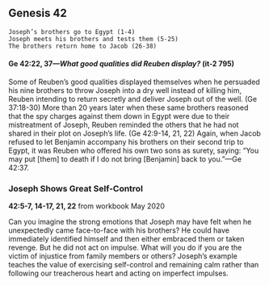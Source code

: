 ## Genesis 42

```
Joseph’s brothers go to Egypt (1-4)
Joseph meets his brothers and tests them (5-25)
The brothers return home to Jacob (26-38)
```

#### Ge 42:22, 37​—*What good qualities did Reuben display?* (it-2 795)

Some of Reuben’s good qualities displayed themselves when he persuaded his nine brothers to throw Joseph into a dry well instead of killing him, Reuben intending to return secretly and deliver Joseph out of the well. (Ge 37:18-30) More than 20 years later when these same brothers reasoned that the spy charges against them down in Egypt were due to their mistreatment of Joseph, Reuben reminded the others that he had not shared in their plot on Joseph’s life. (Ge 42:9-14, 21, 22) Again, when Jacob refused to let Benjamin accompany his brothers on their second trip to Egypt, it was Reuben who offered his own two sons as surety, saying: “You may put [them] to death if I do not bring [Benjamin] back to you.”​—Ge 42:37.

### Joseph Shows Great Self-Control

**42:5-7, 14-17, 21, 22** from workbook May 2020

Can you imagine the strong emotions that Joseph may have felt when he unexpectedly came face-to-face with his brothers? He could have immediately identified himself and then either embraced them or taken revenge. But he did not act on impulse. What will you do if you are the victim of injustice from family members or others? Joseph’s example teaches the value of exercising self-control and remaining calm rather than following our treacherous heart and acting on imperfect impulses.
